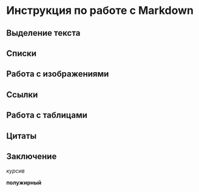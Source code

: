 # Инструкция по работе с Markdown

## Выделение текста
## Списки
## Работа с изображениями
## Ссылки
## Работа с таблицами
## Цитаты
## Заключение
*курсив*

**полужирный**


